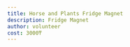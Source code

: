 ```yaml
---
title: Horse and Plants Fridge Magnet
description: Fridge Magnet
author: volunteer
cost: 3000₸
---
```


